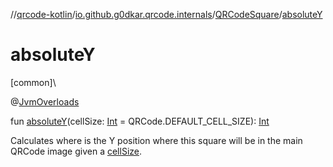 //[qrcode-kotlin](../../../index.md)/[io.github.g0dkar.qrcode.internals](../index.md)/[QRCodeSquare](index.md)/[absoluteY](absolute-y.md)

# absoluteY

[common]\

@[JvmOverloads](https://kotlinlang.org/api/latest/jvm/stdlib/kotlin.jvm/-jvm-overloads/index.html)

fun [absoluteY](absolute-y.md)(cellSize: [Int](https://kotlinlang.org/api/latest/jvm/stdlib/kotlin/-int/index.html) = QRCode.DEFAULT_CELL_SIZE): [Int](https://kotlinlang.org/api/latest/jvm/stdlib/kotlin/-int/index.html)

Calculates where is the Y position where this square will be in the main QRCode image given a [cellSize](absolute-y.md).

